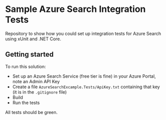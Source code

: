 # Sample Azure Search Integration Tests

Repository to show how you could set up integration tests for Azure Search using xUnit and .NET Core.

## Getting started

To run this solution:

- Set up an Azure Search Service (free tier is fine) in your Azure Portal, note an Admin API Key
- Create a file `AzureSearchExcample.Tests/ApiKey.txt` containing that key (it is in the `.gitignore` file)
- Build
- Run the tests

All tests should be green.

